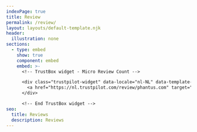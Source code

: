 ```yaml
---
indexPage: true
title: Review
permalink: /review/
layout: layouts/default-template.njk
header:
  illustration: none
sections:
  - type: embed
    show: true
    component: embed
    embed: >-
      <!-- TrustBox widget - Micro Review Count -->

      <div class="trustpilot-widget" data-locale="nl-NL" data-template-id="5419b6a8b0d04a076446a9ad" data-businessunit-id="624aa10940123731d8da4e56" data-style-height="24px" data-style-width="100%" data-theme="light" data-min-review-count="10">
        <a href="https://nl.trustpilot.com/review/phantus.com" target="_blank" rel="noopener">Trustpilot</a>
      </div>

      <!-- End TrustBox widget -->
seo:
  title: Reviews
  description: Reviews
---
```


